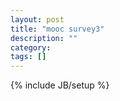 ```yaml
---
layout: post
title: "mooc survey3"
description: ""
category: 
tags: []
---
```

{% include JB/setup %}
